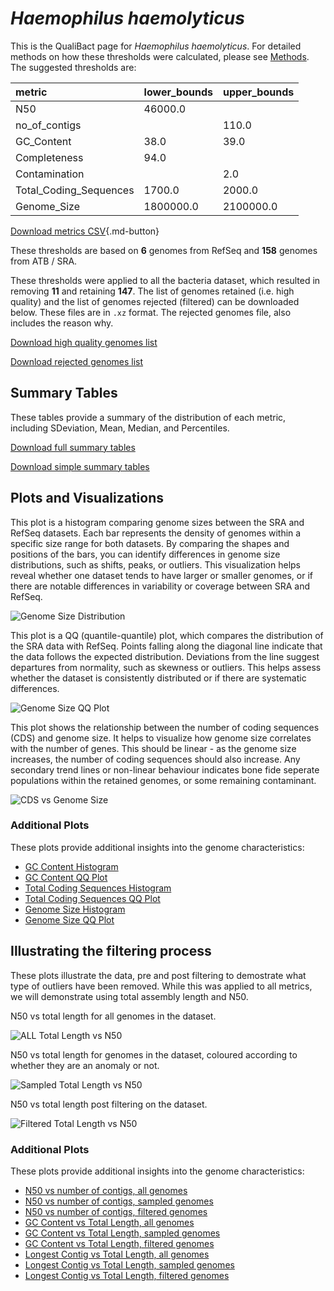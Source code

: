 # *Haemophilus haemolyticus*

This is the QualiBact page for *Haemophilus haemolyticus*. For detailed methods on how these thresholds were calculated, please see [Methods](../../methods.md).
The suggested thresholds are: 

| metric                 | lower_bounds   | upper_bounds   |
|:-----------------------|:---------------|:---------------|
| N50                    | 46000.0        |                |
| no_of_contigs          |                | 110.0          |
| GC_Content             | 38.0           | 39.0           |
| Completeness           | 94.0           |                |
| Contamination          |                | 2.0            |
| Total_Coding_Sequences | 1700.0         | 2000.0         |
| Genome_Size            | 1800000.0      | 2100000.0      |

[Download metrics CSV](Haemophilus_haemolyticus_metrics.csv){.md-button}


These thresholds are based on **6** genomes from RefSeq and **158** genomes from ATB / SRA.

These thresholds were applied to all the bacteria dataset, which resulted in removing **11** and retaining **147**.
The list of genomes retained (i.e. high quality) and the list of genomes rejected (filtered) can be downloaded below. These files are in `.xz` format. The rejected genomes file, also includes the reason why.

[Download high quality genomes list](Haemophilus_haemolyticus_high_quality_genomes.csv.xz)


[Download rejected genomes list](Haemophilus_haemolyticus_filtered_out_genomes.csv.xz)



## Summary Tables
These tables provide a summary of the distribution of each metric, including SDeviation, Mean, Median, and Percentiles.

[Download full summary tables](summary.csv)

[Download simple summary tables](selected_summary.csv)

## Plots and Visualizations

This plot is a histogram comparing genome sizes between the SRA and RefSeq datasets. Each bar represents the density of genomes within a specific size range for both datasets. By comparing the shapes and positions of the bars, you can identify differences in genome size distributions, such as shifts, peaks, or outliers. This visualization helps reveal whether one dataset tends to have larger or smaller genomes, or if there are notable differences in variability or coverage between SRA and RefSeq.

![Genome Size Distribution](Genome_Size_refseq_histogram_kde.png)

This plot is a QQ (quantile-quantile) plot, which compares the distribution of the SRA data with RefSeq. Points falling along the diagonal line indicate that the data follows the expected distribution. Deviations from the line suggest departures from normality, such as skewness or outliers. This helps assess whether the dataset is consistently distributed or if there are systematic differences.

![Genome Size QQ Plot](Genome_Size_refseq_qqplot.png)

This plot shows the relationship between the number of coding sequences (CDS) and genome size. It helps to visualize how genome size correlates with the number of genes. This should be linear - as the genome size increases, the number of coding sequences should also increase. Any secondary trend lines or non-linear behaviour indicates bone fide seperate populations within the retained genomes, or some remaining contaminant. 

![CDS vs Genome Size](Haemophilus_haemolyticus_CDS_vs_Genome_Size.png)

### Additional Plots

These plots provide additional insights into the genome characteristics:

- [GC Content Histogram](GC_Content_refseq_histogram_kde.png)
- [GC Content QQ Plot](GC_Content_refseq_qqplot.png)
- [Total Coding Sequences Histogram](Total_Coding_Sequences_refseq_histogram_kde.png)
- [Total Coding Sequences QQ Plot](Total_Coding_Sequences_refseq_qqplot.png)
- [Genome Size Histogram](Genome_Size_refseq_histogram_kde.png)
- [Genome Size QQ Plot](Genome_Size_refseq_qqplot.png)
## Illustrating the filtering process
These plots illustrate the data, pre and post filtering to demostrate what type of outliers have been removed. While this was applied to all metrics, we will demonstrate using total assembly length and N50.

N50 vs total length for all genomes in the dataset.

![ALL Total Length vs N50](Haemophilus_haemolyticus_all_total_length_N50.png)

N50 vs total length for genomes in the dataset, coloured according to whether they are an anomaly or not.

![Sampled Total Length vs N50](Haemophilus_haemolyticus_sample_total_length_N50.png)

N50 vs total length post filtering on the dataset.

![Filtered Total Length vs N50](Haemophilus_haemolyticus_filt_total_length_N50.png)

### Additional Plots

These plots provide additional insights into the genome characteristics:

- [N50 vs number of contigs, all genomes](Haemophilus_haemolyticus_all_N50_number.png)
- [N50 vs number of contigs, sampled genomes](Haemophilus_haemolyticus_sample_N50_number.png)
- [N50 vs number of contigs, filtered genomes](Haemophilus_haemolyticus_filt_N50_number.png)
- [GC Content vs Total Length, all genomes](Haemophilus_haemolyticus_all_total_length_GC_Content.png)
- [GC Content vs Total Length, sampled genomes](Haemophilus_haemolyticus_sample_total_length_GC_Content.png)
- [GC Content vs Total Length, filtered genomes](Haemophilus_haemolyticus_filt_total_length_GC_Content.png)
- [Longest Contig vs Total Length, all genomes](Haemophilus_haemolyticus_all_total_length_longest.png)
- [Longest Contig vs Total Length, sampled genomes](Haemophilus_haemolyticus_sample_total_length_longest.png)
- [Longest Contig vs Total Length, filtered genomes](Haemophilus_haemolyticus_filt_total_length_longest.png)
